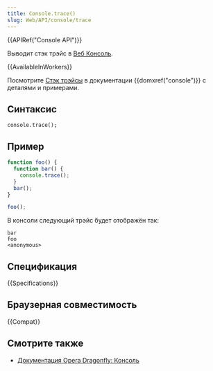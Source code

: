 ```yaml
---
title: Console.trace()
slug: Web/API/console/trace
---
```


{{APIRef("Console API")}}

Выводит стэк трэйс в [Веб Консоль](/ru/docs/Tools/Web_Console).

{{AvailableInWorkers}}

Посмотрите [Стэк трэйсы](/ru/docs/Web/API/console#Stack_traces) в документации {{domxref("console")}} с деталями и примерами.

## Синтаксис

```
console.trace();
```

## Пример

```js
function foo() {
  function bar() {
    console.trace();
  }
  bar();
}

foo();
```

В консоли следующий трэйс будет отображён так:

```
bar
foo
<anonymous>
```

## Спецификация

{{Specifications}}

## Браузерная совместимость

{{Compat}}

## Смотрите также

- [Документация Opera Dragonfly: Консоль](http://www.opera.com/dragonfly/documentation/console/)
